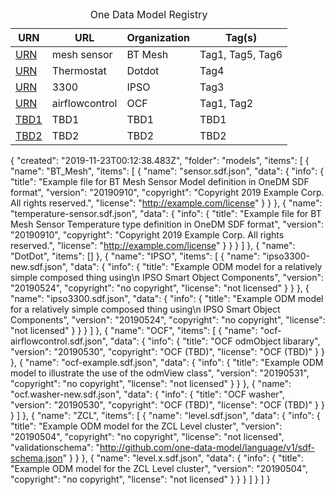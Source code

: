 
<table class="max-width-50">
  <caption>One Data Model Registry</caption>
  <thead>
    <tr class="height-20">
       <th class="width-10">URN</th>
       <th>URL</th>
       <th>Organization</th>
       <th>Tag(s)</th>
    </tr>
  </thead>
  <tbody>
    <tr>
      <td><a href="https://raw.githubusercontent.com/one-data-model/prototype-registry/verification/mjk-examples/BT%20Mesh/sensor.sdf.json">URN</a></td> 
      <td>mesh sensor</td> 
      <td>BT Mesh</td>
      <td>Tag1, Tag5, Tag6</td>      
    </tr>
    <tr>
      <td><a href="https://raw.githubusercontent.com/one-data-model/prototype-registry/verification/mjk-examples/DotDot/Thermostat-odm-v0-2.json">URN</a></td>
      <td>Thermostat</td>
      <td>Dotdot</td>
      <td>Tag4</td>      
    </tr>
    <tr>
      <td><a href="https://raw.githubusercontent.com/one-data-model/prototype-registry/verification/mjk-examples/IPSO/ipso3300-new.sdf.json">URN</a></td> 
      <td>3300</td>
      <td>IPSO</td>
      <td>Tag3</td>
    </tr>    
    <tr> 
      <td><a href="https://raw.githubusercontent.com/one-data-model/prototype-registry/verification/mjk-examples/OCF/ocf-airflowcontrol.sdf.json">URN</a></td> 
      <td>airflowcontrol</td>
      <td>OCF</td> 
      <td>Tag1, Tag2</td>      
    </tr>
    <tr> 
      <td><a href="https://raw.githubusercontent.com/one-data-model/prototype-registry/verification/mjk-examples/OCF/ocf-airflowcontrol.sdf.json">TBD1</a></td> 
      <td>TBD1</td>
      <td>TBD1</td> 
      <td>TBD1</td>      
    </tr>
    <tr> 
      <td><a href="https://raw.githubusercontent.com/one-data-model/prototype-registry/verification/mjk-examples/OCF/ocf-airflowcontrol.sdf.json">TBD2</a></td> 
      <td>TBD2</td>
      <td>TBD2</td> 
      <td>TBD2</td>      
    </tr>     
  </tbody>
</table>


{
  "created": "2019-11-23T00:12:38.483Z",
  "folder": "models",
  "items": [
    {
      "name": "BT_Mesh",
      "items": [
        {
          "name": "sensor.sdf.json",
          "data": {
            "info": {
              "title": "Example file for BT Mesh Sensor Model definition in OneDM SDF format",
              "version": "20190910",
              "copyright": "Copyright 2019 Example Corp. All rights reserved.",
              "license": "http://example.com/license"
            }
          }
        },
        {
          "name": "temperature-sensor.sdf.json",
          "data": {
            "info": {
              "title": "Example file for BT Mesh Sensor Temperature type definition in OneDM SDF format",
              "version": "20190910",
              "copyright": "Copyright 2019 Example Corp. All rights reserved.",
              "license": "http://example.com/license"
            }
          }
        }
      ]
    },
    {
      "name": "DotDot",
      "items": []
    },
    {
      "name": "IPSO",
      "items": [
        {
          "name": "ipso3300-new.sdf.json",
          "data": {
            "info": {
              "title": "Example ODM model for a relatively simple composed thing using\n    IPSO Smart Object Components",
              "version": "20190524",
              "copyright": "no copyright",
              "license": "not licensed"
            }
          }
        },
        {
          "name": "ipso3300.sdf.json",
          "data": {
            "info": {
              "title": "Example ODM model for a relatively simple composed thing using\n    IPSO Smart Object Components",
              "version": "20190524",
              "copyright": "no copyright",
              "license": "not licensed"
            }
          }
        }
      ]
    },
    {
      "name": "OCF",
      "items": [
        {
          "name": "ocf-airflowcontrol.sdf.json",
          "data": {
            "info": {
              "title": "OCF odmObject libarary",
              "version": "20190530",
              "copyright": "OCF (TBD)",
              "license": "OCF (TBD)"
            }
          }
        },
        {
          "name": "ocf-example.sdf.json",
          "data": {
            "info": {
              "title": "Example ODM model to illustrate the use of the odmView class",
              "version": "20190531",
              "copyright": "no copyright",
              "license": "not licensed"
            }
          }
        },
        {
          "name": "ocf.washer-new.sdf.json",
          "data": {
            "info": {
              "title": "OCF washer",
              "version": "20190530",
              "copyright": "OCF (TBD)",
              "license": "OCF (TBD)"
            }
          }
        }
      ]
    },
    {
      "name": "ZCL",
      "items": [
        {
          "name": "level.sdf.json",
          "data": {
            "info": {
              "title": "Example ODM model for the ZCL Level cluster",
              "version": "20190504",
              "copyright": "no copyright",
              "license": "not licensed",
              "validationschema": "http://github.com/one-data-model/language/v1/sdf-schema.json"
            }
          }
        },
        {
          "name": "level.x.sdf.json",
          "data": {
            "info": {
              "title": "Example ODM model for the ZCL Level cluster",
              "version": "20190504",
              "copyright": "no copyright",
              "license": "not licensed"
            }
          }
        }
      ]
    }
  ]
}
